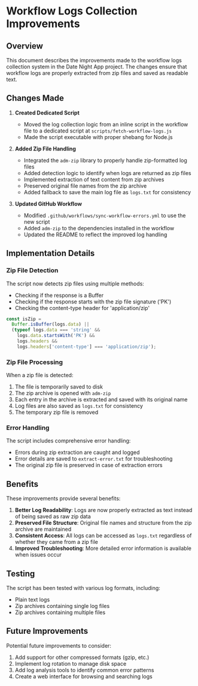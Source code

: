 # Workflow Logs Collection Improvements

## Overview

This document describes the improvements made to the workflow logs collection system in the Date Night App project. The changes ensure that workflow logs are properly extracted from zip files and saved as readable text.

## Changes Made

1. **Created Dedicated Script**

   - Moved the log collection logic from an inline script in the workflow file to a dedicated script at `scripts/fetch-workflow-logs.js`
   - Made the script executable with proper shebang for Node.js

2. **Added Zip File Handling**

   - Integrated the `adm-zip` library to properly handle zip-formatted log files
   - Added detection logic to identify when logs are returned as zip files
   - Implemented extraction of text content from zip archives
   - Preserved original file names from the zip archive
   - Added fallback to save the main log file as `logs.txt` for consistency

3. **Updated GitHub Workflow**
   - Modified `.github/workflows/sync-workflow-errors.yml` to use the new script
   - Added `adm-zip` to the dependencies installed in the workflow
   - Updated the README to reflect the improved log handling

## Implementation Details

### Zip File Detection

The script now detects zip files using multiple methods:

- Checking if the response is a Buffer
- Checking if the response starts with the zip file signature ('PK')
- Checking the content-type header for 'application/zip'

```javascript
const isZip =
  Buffer.isBuffer(logs.data) ||
  (typeof logs.data === 'string' &&
    logs.data.startsWith('PK') &&
    logs.headers &&
    logs.headers['content-type'] === 'application/zip');
```

### Zip File Processing

When a zip file is detected:

1. The file is temporarily saved to disk
2. The zip archive is opened with `adm-zip`
3. Each entry in the archive is extracted and saved with its original name
4. Log files are also saved as `logs.txt` for consistency
5. The temporary zip file is removed

### Error Handling

The script includes comprehensive error handling:

- Errors during zip extraction are caught and logged
- Error details are saved to `extract-error.txt` for troubleshooting
- The original zip file is preserved in case of extraction errors

## Benefits

These improvements provide several benefits:

1. **Better Log Readability**: Logs are now properly extracted as text instead of being saved as raw zip data
2. **Preserved File Structure**: Original file names and structure from the zip archive are maintained
3. **Consistent Access**: All logs can be accessed as `logs.txt` regardless of whether they came from a zip file
4. **Improved Troubleshooting**: More detailed error information is available when issues occur

## Testing

The script has been tested with various log formats, including:

- Plain text logs
- Zip archives containing single log files
- Zip archives containing multiple files

## Future Improvements

Potential future improvements to consider:

1. Add support for other compressed formats (gzip, etc.)
2. Implement log rotation to manage disk space
3. Add log analysis tools to identify common error patterns
4. Create a web interface for browsing and searching logs
